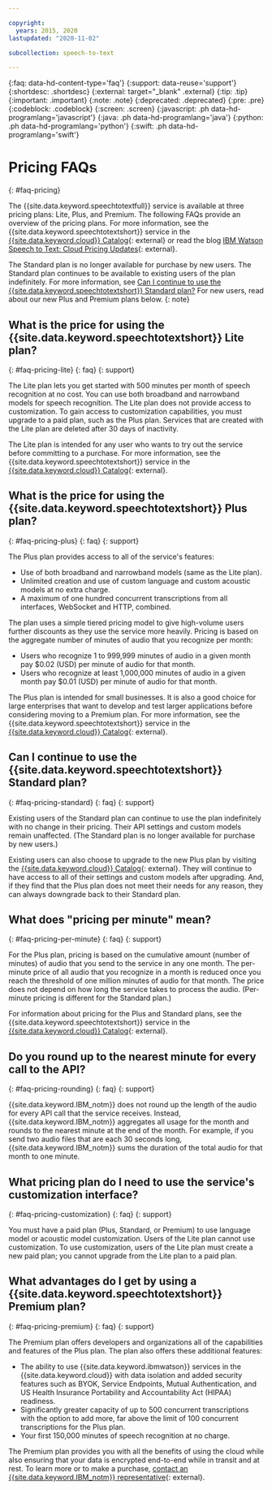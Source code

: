 ```yaml
---

copyright:
  years: 2015, 2020
lastupdated: "2020-11-02"

subcollection: speech-to-text

---
```


{:faq: data-hd-content-type='faq'}
{:support: data-reuse='support'}
{:shortdesc: .shortdesc}
{:external: target="_blank" .external}
{:tip: .tip}
{:important: .important}
{:note: .note}
{:deprecated: .deprecated}
{:pre: .pre}
{:codeblock: .codeblock}
{:screen: .screen}
{:javascript: .ph data-hd-programlang='javascript'}
{:java: .ph data-hd-programlang='java'}
{:python: .ph data-hd-programlang='python'}
{:swift: .ph data-hd-programlang='swift'}

# Pricing FAQs
{: #faq-pricing}

The {{site.data.keyword.speechtotextfull}} service is available at three pricing plans: Lite, Plus, and Premium. The following FAQs provide an overview of the pricing plans. For more information, see the {{site.data.keyword.speechtotextshort}} service in the [{{site.data.keyword.cloud}} Catalog](https://{DomainName}/catalog/speech-to-text){: external} or read the blog [IBM Watson Speech to Text: Cloud Pricing Updates](https://medium.com/@kventurato/ibm-watson-speech-to-text-cloud-pricing-updates-df1adebd4b8c){: external}.

The Standard plan is no longer available for purchase by new users. The Standard plan continues to be available to existing users of the plan indefinitely. For more information, see [Can I continue to use the {{site.data.keyword.speechtotextshort}} Standard plan?](#faq-pricing-standard) For new users, read about our new Plus and Premium plans below.
{: note}

## What is the price for using the {{site.data.keyword.speechtotextshort}} Lite plan?
{: #faq-pricing-lite}
{: faq}
{: support}

The Lite plan lets you get started with 500 minutes per month of speech recognition at no cost. You can use both broadband and narrowband models for speech recognition. The Lite plan does not provide access to customization. To gain access to customization capabilities, you must upgrade to a paid plan, such as the Plus plan. Services that are created with the Lite plan are deleted after 30 days of inactivity.

The Lite plan is intended for any user who wants to try out the service before committing to a purchase. For more information, see the {{site.data.keyword.speechtotextshort}} service in the [{{site.data.keyword.cloud}} Catalog](https://{DomainName}/catalog/speech-to-text){: external}.

## What is the price for using the {{site.data.keyword.speechtotextshort}} Plus plan?
{: #faq-pricing-plus}
{: faq}
{: support}

The Plus plan provides access to all of the service's features:

-   Use of both broadband and narrowband models (same as the Lite plan).
-   Unlimited creation and use of custom language and custom acoustic models at no extra charge.
-   A maximum of one hundred concurrent transcriptions from all interfaces, WebSocket and HTTP, combined.

The plan uses a simple tiered pricing model to give high-volume users further discounts as they use the service more heavily. Pricing is based on the aggregate number of minutes of audio that you recognize per month:

-   Users who recognize 1 to 999,999 minutes of audio in a given month pay $0.02 (USD) per minute of audio for that month.
-   Users who recognize at least 1,000,000 minutes of audio in a given month pay $0.01 (USD) per minute of audio for that month.

The Plus plan is intended for small businesses. It is also a good choice for large enterprises that want to develop and test larger applications before considering moving to a Premium plan. For more information, see the {{site.data.keyword.speechtotextshort}} service in the [{{site.data.keyword.cloud}} Catalog](https://{DomainName}/catalog/speech-to-text){: external}.

## Can I continue to use the {{site.data.keyword.speechtotextshort}} Standard plan?
{: #faq-pricing-standard}
{: faq}
{: support}

Existing users of the Standard plan can continue to use the plan indefinitely with no change in their pricing. Their API settings and custom models remain unaffected. (The Standard plan is no longer available for purchase by new users.)

Existing users can also choose to upgrade to the new Plus plan by visiting the [{{site.data.keyword.cloud}} Catalog](https://{DomainName}/catalog/speech-to-text){: external}. They will continue to have access to all of their settings and custom models after upgrading. And, if they find that the Plus plan does not meet their needs for any reason, they can always downgrade back to their Standard plan.

## What does "pricing per minute" mean?
{: #faq-pricing-per-minute}
{: faq}
{: support}

For the Plus plan, pricing is based on the cumulative amount (number of minutes) of audio that you send to the service in any one month. The per-minute price of all audio that you recognize in a month is reduced once you reach the threshold of one million minutes of audio for that month. The price does not depend on how long the service takes to process the audio. (Per-minute pricing is different for the Standard plan.)

For information about pricing for the Plus and Standard plans, see the {{site.data.keyword.speechtotextshort}} service in the [{{site.data.keyword.cloud}} Catalog](https://{DomainName}/catalog/speech-to-text){: external}.

## Do you round up to the nearest minute for every call to the API?
{: #faq-pricing-rounding}
{: faq}
{: support}

{{site.data.keyword.IBM_notm}} does not round up the length of the audio for every API call that the service receives. Instead, {{site.data.keyword.IBM_notm}} aggregates all usage for the month and rounds to the nearest minute at the end of the month. For example, if you send two audio files that are each 30 seconds long, {{site.data.keyword.IBM_notm}} sums the duration of the total audio for that month to one minute.

## What pricing plan do I need to use the service's customization interface?
{: #faq-pricing-customization}
{: faq}
{: support}

You must have a paid plan (Plus, Standard, or Premium) to use language model or acoustic model customization. Users of the Lite plan cannot use customization. To use customization, users of the Lite plan must create a new paid plan; you cannot upgrade from the Lite plan to a paid plan.

## What advantages do I get by using a {{site.data.keyword.speechtotextshort}} Premium plan?
{: #faq-pricing-premium}
{: faq}
{: support}

The Premium plan offers developers and organizations all of the capabilities and features of the Plus plan. The plan also offers these additional features:

-   The ability to use {{site.data.keyword.ibmwatson}} services in the {{site.data.keyword.cloud}} with data isolation and added security features such as BYOK, Service Endpoints, Mutual Authentication, and US Health Insurance Portability and Accountability Act (HIPAA) readiness.
-   Significantly greater capacity of up to 500 concurrent transcriptions with the option to add more, far above the limit of 100 concurrent transcriptions for the Plus plan.
-   Your first 150,000 minutes of speech recognition at no charge.

The Premium plan provides you with all the benefits of using the cloud while also ensuring that your data is encrypted end-to-end while in transit and at rest. To learn more or to make a purchase, [contact an {{site.data.keyword.IBM_notm}} representative](https://ibm.biz/contact-wdc-premium){: external}.

